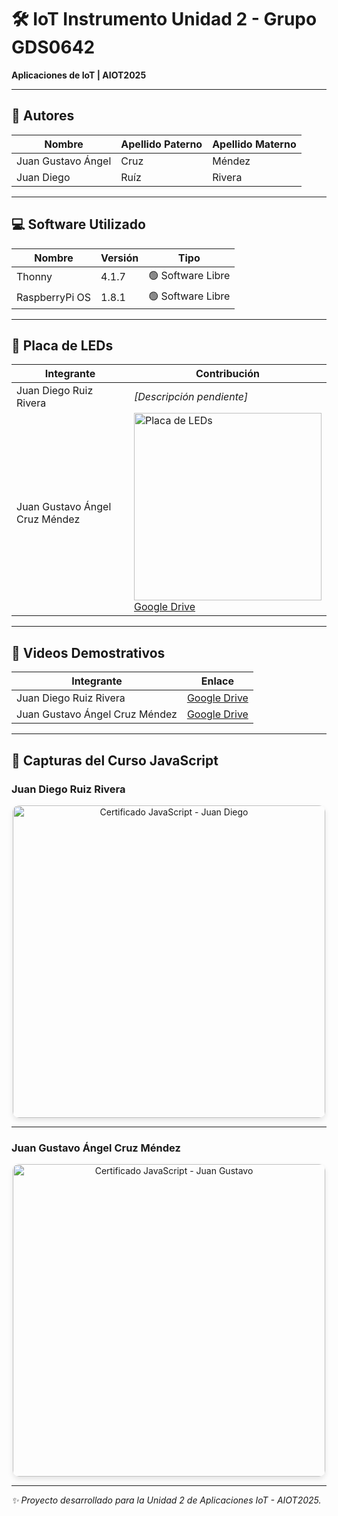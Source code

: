 # 🛠 IoT Instrumento Unidad 2 - Grupo GDS0642  
**Aplicaciones de IoT | AIOT2025**  

--- 

## 👥 Autores  
| **Nombre**              | **Apellido Paterno** | **Apellido Materno** |  
|-------------------------|----------------------|----------------------|  
| Juan Gustavo Ángel      | Cruz                 | Méndez               |  
| Juan Diego              | Ruíz                 | Rivera               |  

---

## 💻 Software Utilizado  
| **Nombre**       | **Versión** | **Tipo**         |  
|-------------------|-------------|-------------------|  
| Thonny            | 4.1.7       | 🟢 Software Libre |  
| RaspberryPi OS    | 1.8.1       | 🟢 Software Libre |  

---

## 🔌 Placa de LEDs  

| **Integrante**                | **Contribución**                                                                 |
|-------------------------------|---------------------------------------------------------------------------------|
| Juan Diego Ruiz Rivera        | *[Descripción pendiente]*                                                       |
| Juan Gustavo Ángel Cruz Méndez| <img src="https://github.com/user-attachments/assets/29ca6b9f-63c7-4124-acef-431da37fe413" alt="Placa de LEDs" width="300"> <br> [Google Drive](https://drive.google.com/drive/folders/1FQCCkj3sWxHudLUFistyaS6q5fctrjlP?usp=drive_link) |
---

## 🎥 Videos Demostrativos  
| **Integrante**                | **Enlace**                                                                 |  
|-------------------------------|----------------------------------------------------------------------------|  
| Juan Diego Ruiz Rivera        | [Google Drive](https://drive.google.com/drive/folders/1UW0K9HmpOHE_iPm40Tl_pqksy_wOU_Cd?usp=sharing) |  
| Juan Gustavo Ángel Cruz Méndez| [Google Drive](https://drive.google.com/drive/folders/18heTHVRkjm8Xy7GQFJ3Ta7XnWWiWI3UK) |  

---

## 📸 Capturas del Curso JavaScript  

### Juan Diego Ruiz Rivera  
<div align="center">
  <img src="https://github.com/user-attachments/assets/7e658008-4011-4e76-a1ac-6eb75b6f2b7e" alt="Certificado JavaScript - Juan Diego" width="500" style="border-radius: 10px; box-shadow: 0 4px 8px rgba(0,0,0,0.1)"/>
</div>

---

### Juan Gustavo Ángel Cruz Méndez  
<div align="center">
  <img src="https://github.com/user-attachments/assets/9de55289-3e07-44e1-937a-759a64163a31" alt="Certificado JavaScript - Juan Gustavo" width="500" style="border-radius: 10px; box-shadow: 0 4px 8px rgba(0,0,0,0.1)"/>
</div>

---

*✨ Proyecto desarrollado para la Unidad 2 de Aplicaciones IoT - AIOT2025.*
